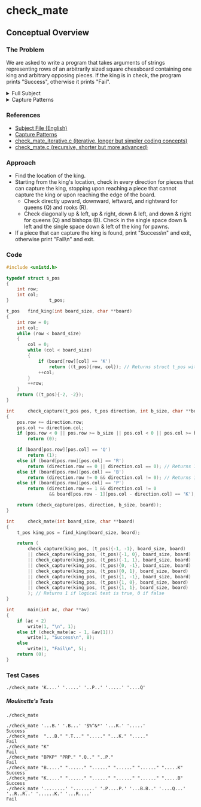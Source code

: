 # check_mate

## Conceptual Overview
### The Problem
We are asked to write a program that takes arguments of strings representing rows of an arbitrarily sized square chessboard containing one king and arbitrary opposing pieces. If the king is in check, the program prints "Success", otherwise it prints "Fail".

<details>
	<summary>Full Subject</summary>

```
	Assignment name  : check_mate 
	Expected files   : *.c, *.h
	Allowed functions: write, malloc, free
	--------------------------------------------------------------------------------

	Write a program that takes rows of a chessboard as its argument and checks if
	the King is in a check position.

	Chess is played on a chessboard, a square 8 by 8 board with 
	distinct pieces on it: King, Queen, Bishop, Knight, Rook and Pawns.
	For this exercise, you will only play with Pawns, Bishops, Rooks and Queen...
	and obviously a King.

	Each piece has a unique pattern of capture. All patterns of capture are
	detailed in the examples.txt file.

	A piece can capture only the first enemy piece it finds in its capture
	pattern.

	The board will have a variable size but will remain a square. There will
	only be one King and all other pieces are against it.
	All other characters except those used for pieces are considered empty squares.

	The King is considered as in a check position when an enemy piece can
	capture it.
	When this is the case, you will print "Success" on the standard output
	followed by a newline, otherwise you will print "Fail" followed by a newline.

	If there are no arguments, the program will print only a newline.

	Examples:

	$> ./check_mate '..' '.K' | cat -e
	Fail$
	$> ./check_mate 'R...' '.K..' '..P.' '....' | cat -e
	Success$
	$> ./check_mate 'R...' 'iheK' '....' 'jeiR' | cat -e
	Success$
	$> ./check_mate | cat -e
	$
	$>
```
</details>

<details>
	<summary>Capture Patterns</summary>

```
	Pion / Pawn (P):

		. . . . . . .
		. . . . . . .
		. . X . X . .
		. . . P . . .
		. . . . . . .
		. . . . . . .
		. . . . . . .

	Fou / Bishop (B):

		X . . . . . X
		. X . . . X .
		. . X . X . .
		. . . B . . .
		. . X . X . .
		. X . . . X .
		X . . . . . X

	Tour / Rook (R):

		. . . X . . .
		. . . X . . .
		. . . X . . .
		X X X R X X X
		. . . X . . .
		. . . X . . .
		. . . X . . .

	Dame / Queen (Q)

		X . . X . . X
		. X . X . X .
		. . X X X . .
		X X X Q X X X
		. . X X X . .
		. X . X . X .
		X . . X . . X 
```
</details>

### References
* [Subject File (English)](subject.en.txt)
* [Capture Patterns](examples.txt)
* [check_mate_iterative.c (iterative, longer but simpler coding concepts)](check_mate.c)
* [check_mate.c (recursive, shorter but more advanced)](check_mate.c)

### Approach
* Find the location of the king.
* Starting from the king's location, check in every direction for pieces that can capture the king, stopping upon reaching a piece that cannot capture the king or upon reaching the edge of the board.
	* Check directly upward, downward, leftward, and rightward for queens (Q) and rooks (R).
	* Check diagonally up & left, up & right, down & left, and down & right for queens (Q) and bishops (B). Check in the single space down & left and the single space down & left of the king for pawns.
* If a piece that can capture the king is found, print "Success\n" and exit, otherwise print "Fail\n" and exit.

### Code
```C
#include <unistd.h>

typedef struct s_pos
{
	int row;
	int col;
}				t_pos;

t_pos	find_king(int board_size, char **board)
{
	int row = 0;
	int col;
	while (row < board_size)
	{
		col = 0;
		while (col < board_size)
		{
			if (board[row][col] == 'K')
				return ((t_pos){row, col}); // Returns struct t_pos with values of row, col
			++col;
		}
		++row;
	}
	return ((t_pos){-2, -2});
}

int		check_capture(t_pos pos, t_pos direction, int b_size, char **board)
{
	pos.row += direction.row;
	pos.col += direction.col;
	if (pos.row < 0 || pos.row >= b_size || pos.col < 0 || pos.col >= b_size)
		return (0);

	if (board[pos.row][pos.col] == 'Q')
		return (1);
	else if (board[pos.row][pos.col] == 'R')
		return (direction.row == 0 || direction.col == 0); // Returns 1 if true, 0 if false
	else if (board[pos.row][pos.col] == 'B')
		return (direction.row != 0 && direction.col != 0); // Returns 1 if true, 0 if false
	else if (board[pos.row][pos.col] == 'P')
		return (direction.row == 1 && direction.col != 0
				&& board[pos.row - 1][pos.col - direction.col] == 'K'); // Returns 1 if true, 0 if false

	return (check_capture(pos, direction, b_size, board));
}

int		check_mate(int board_size, char **board)
{
	t_pos king_pos = find_king(board_size, board);

	return (
		check_capture(king_pos, (t_pos){-1, -1}, board_size, board)
		|| check_capture(king_pos, (t_pos){-1, 0}, board_size, board)
		|| check_capture(king_pos, (t_pos){-1, 1}, board_size, board)
		|| check_capture(king_pos, (t_pos){0, -1}, board_size, board)
		|| check_capture(king_pos, (t_pos){0, 1}, board_size, board)
		|| check_capture(king_pos, (t_pos){1, -1}, board_size, board)
		|| check_capture(king_pos, (t_pos){1, 0}, board_size, board)
		|| check_capture(king_pos, (t_pos){1, 1}, board_size, board)
		); // Returns 1 if logical test is true, 0 if false
}

int		main(int ac, char **av)
{
	if (ac < 2)
		write(1, "\n", 1);
	else if (check_mate(ac - 1, &av[1]))
		write(1, "Success\n", 8);
	else
		write(1, "Fail\n", 5);
	return (0);
}
```

### Test Cases
`./check_mate 'K....' '.....' '..P..' '.....' '....Q'`

##### Moulinette's Tests
```
./check_mate

./check_mate '...B.' '.B...' '$%^&*' '...K.' '.....'
Success
./check_mate  "...B." ".T..." "....." "...K." "....."
Fail
./check_mate "K"
Fail
./check_mate "BPKP" "PRP." ".Q.." "..P."
Fail
./check_mate "B....." "......" "......" "......" "......" ".....K"
Success
./check_mate "K....." "......" "......" "......" "......" ".....B"
Success
./check_mate '........' '........' '.P....P.' '...B.B..' '....Q...' '..R..R..' '......K.' '...R....'
Fail
```